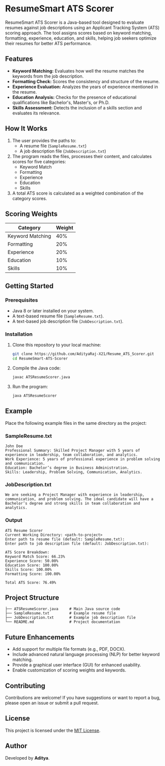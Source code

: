 # ResumeSmart ATS Scorer

ResumeSmart ATS Scorer is a Java-based tool designed to evaluate resumes against job descriptions using an Applicant Tracking System (ATS) scoring approach. The tool assigns scores based on keyword matching, formatting, experience, education, and skills, helping job seekers optimize their resumes for better ATS performance.

## Features

- **Keyword Matching:** Evaluates how well the resume matches the keywords from the job description.
- **Formatting Check:** Scores the consistency and structure of the resume.
- **Experience Evaluation:** Analyzes the years of experience mentioned in the resume.
- **Education Analysis:** Checks for the presence of educational qualifications like Bachelor's, Master's, or Ph.D.
- **Skills Assessment:** Detects the inclusion of a skills section and evaluates its relevance.

## How It Works

1. The user provides the paths to:
   - A resume file (`SampleResume.txt`)
   - A job description file (`JobDescription.txt`)
2. The program reads the files, processes their content, and calculates scores for five categories:
   - Keyword Match
   - Formatting
   - Experience
   - Education
   - Skills
3. A total ATS score is calculated as a weighted combination of the category scores.

## Scoring Weights

| Category         | Weight  |
|-------------------|---------|
| Keyword Matching  | 40%     |
| Formatting        | 20%     |
| Experience        | 20%     |
| Education         | 10%     |
| Skills            | 10%     |

## Getting Started

### Prerequisites

- Java 8 or later installed on your system.
- A text-based resume file (`SampleResume.txt`).
- A text-based job description file (`JobDescription.txt`).

### Installation

1. Clone this repository to your local machine:

   ```bash
   git clone https://github.com/AdityaRaj-X21/Resume_ATS_Scorer.git
   cd ResumeSmart-ATS-Scorer
   ```

2. Compile the Java code:

   ```bash
   javac ATSResumeScorer.java
   ```

3. Run the program:

   ```bash
   java ATSResumeScorer
   ```

## Example

Place the following example files in the same directory as the project:

### SampleResume.txt
```
John Doe
Professional Summary: Skilled Project Manager with 5 years of experience in leadership, team collaboration, and analytics.
Work Experience: 5 years of professional experience in problem solving and communication.
Education: Bachelor’s degree in Business Administration.
Skills: Leadership, Problem Solving, Communication, Analytics.
```

### JobDescription.txt
```
We are seeking a Project Manager with experience in leadership, communication, and problem solving. The ideal candidate will have a Bachelor’s degree and strong skills in team collaboration and analytics.
```

### Output
```
ATS Resume Scorer
Current Working Directory: <path-to-project>
Enter path to resume file (default: SampleResume.txt):
Enter path to job description file (default: JobDescription.txt):

ATS Score Breakdown:
Keyword Match Score: 66.23%
Experience Score: 50.00%
Education Score: 100.00%
Skills Score: 100.00%
Formatting Score: 100.00%

Total ATS Score: 76.49%
```

## Project Structure

```
├── ATSResumeScorer.java     # Main Java source code
├── SampleResume.txt         # Example resume file
├── JobDescription.txt       # Example job description file
└── README.md                # Project documentation
```

## Future Enhancements

- Add support for multiple file formats (e.g., PDF, DOCX).
- Include advanced natural language processing (NLP) for better keyword matching.
- Provide a graphical user interface (GUI) for enhanced usability.
- Enable customization of scoring weights and keywords.

## Contributing

Contributions are welcome! If you have suggestions or want to report a bug, please open an issue or submit a pull request.

## License

This project is licensed under the [MIT License](LICENSE).

## Author

Developed by **Aditya**.
